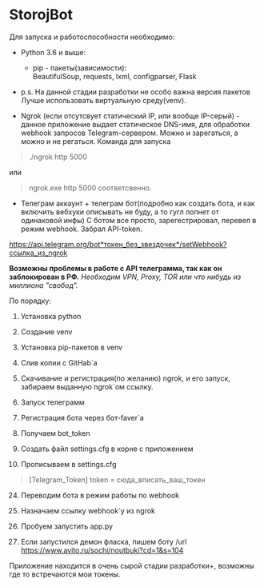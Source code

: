# StorojBot

Для запуска и работоспособности необходимо:

* Python 3.6 и выше:  
    * pip - пакеты(зависимости):  
BeautifulSoup, requests, lxml, configparser, Flask  
* p.s. На данной стадии разработки не особо важна версия пакетов  
Лучше использовать виртуальную среду(venv).  

* Ngrok (если отсутсвует статический IP, или вообще IP-серый) - данное приложение выдает статическое DNS-имя, для обработки webhook запросов Telegram-сервером. Можно и зарегаться, а можно и не регаться. Команда для запуска

> ./ngrok http 5000

или 

> ngrok.exe http 5000
соответсвенно.

* Телеграм аккаунт + телеграм бот(подробно как создать бота, и как включить вебхуки описывать не буду, а то гугл лопнет от одинаковой инфы) С ботом все просто, зарегестрировал, перевел в режим webhook. Забрал API-token.


https://api.telegram.org/bot*токен_без_звездочек*/setWebhook?ссылка_из_ngrok

**Возможны проблемы в работе с API телеграмма, так как он заблокирован в РФ.** *Необходим VPN, Proxy, TOR или что нибудь из миллиона "свобод".*

По порядку:

1. Установка python  

3. Создание venv  

5. Установка pip-пакетов в venv  

7. Слив копии с GitHab`a  

9. Скачивание и регистрация(по желанию) ngrok, и его запуск, забираем выданную ngrok`ом ссылку.  

11. Запуск телеграмм  

13. Регистрация бота через бот-faver`a  

15. Получаем bot_token  

17. Создать файл settings.cfg в корне с приложением  

19. Прописываем в settings.cfg  
>[Telegram_Token]
>token = сюда_вписать_ваш_токен

24. Переводим бота в режим работы по webhook

26. Назначаем ссылку webhook`у из ngrok

28. Пробуем запустить app.py

30. Если запустился демон фласка, пишем боту /url https://www.avito.ru/sochi/noutbuki?cd=1&s=104


Приложение находится в очень сырой стадии разработки+, возможны где то встречаются мои токены.









